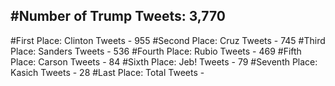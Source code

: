 #Number of Trump Tweets: 3,770
---
#First Place: Clinton Tweets - 955
#Second Place: Cruz Tweets - 745
#Third Place: Sanders Tweets - 536
#Fourth Place: Rubio Tweets - 469
#Fifth Place: Carson Tweets - 84
#Sixth Place: Jeb! Tweets - 79
#Seventh Place: Kasich Tweets - 28
#Last Place: Total Tweets -  
